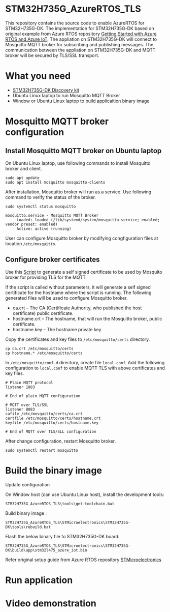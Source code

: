 # STM32H735G_AzureRTOS_TLS
This repository contains the source code to enable AzureRTOS for STM32H735G-DK. The implementation for STM32H735G-DK based on original example from Azure RTOS repository 
[Getting Started with Azure RTOS and Azure IoT](https://github.com/azure-rtos/getting-started). The appliation on STM32H735G-DK will connect to Mosquitto MQTT broker for subscribing and publishing messages. The communication between the appliation on STM32H735G-DK and MQTT broker will be secured by TLS/SSL transport.

# What you need
- [STM32H735G-DK Discovery kit](https://www.st.com/en/evaluation-tools/stm32h735g-dk.html)
- Ubuntu Linux laptop to run Mosquitto MQTT Broker
- Window or Ubuntu Linux laptop to build applicaition binary image

# Mosquitto MQTT broker configuration

## Install Mosquitto MQTT broker on Ubuntu laptop

On Ubuntu Linux laptop, use following commands to install Mosquitto broker and client.
```console
sudo apt update
sudo apt install mosquitto mosquitto-clients
```
After installation, Mosquitto broker will run as a service. Use following command to verify the status of the broker.

```console
sudo systemctl status mosquitto

mosquitto.service - Mosquitto MQTT Broker
     Loaded: loaded (/lib/systemd/system/mosquitto.service; enabled; vendor preset: enabled)
     Active: active (running)
```

User can configure Mosquitto broker by modifying congfiguration files at location `/etc/mosquitto`.

## Configure broker certificates
Use this [Script](https://github.com/owntracks/tools/blob/master/TLS/generate-CA.sh) to generate a self signed certificate to be used by Mosquito broker for providing TLS for the MQTT.

If the script is called without parameters, it will generate a self signed certificate for the hostname where the script is running. The following generated files will be used to configure Mosquitto broker.
- ca.crt – The CA (Certificate Authority, who published the host certificate) public certificate.
- hostname.crt – The hostname, that will run the Mosquitto broker, public certificate.
- hostname.key – The hostname private key

Copy the certificates and key files to `/etc/mosquitto/certs` directory.

```console
cp ca.crt /etc/mosquitto/certs
cp hostname.* /etc/mosquitto/certs
```
In `/etc/mosquitto/conf.d` directory, create file `local.conf`. Add the following configuration to `local.conf` to enable MQTT TLS with above certificates and key files.

```
# Plain MQTT protocol
listener 1883

# End of plain MQTT configuration

# MQTT over TLS/SSL
listener 8883
cafile /etc/mosquitto/certs/ca.crt
certfile /etc/mosquitto/certs/hostname.crt
keyfile /etc/mosquitto/certs/hostname.key

# End of MQTT over TLS/SLL configuration
```

After change configuration, restart Mosquitto broker.
```console
sudo systemctl restart mosquitto
```

# Build the binary image
Update configuration

On Window host (can use Ubuntu Linux host), install the development tools:
```
STM32H735G_AzureRTOS_TLS\tools\get-toolchain.bat
```

Build binary image :
```
STM32H735G_AzureRTOS_TLS\STMicroelectronics\STM32H735G-DK\tools\rebuild.bat
```

Flash the below binary file to STM32H735G-DK board:
```
STM32H735G_AzureRTOS_TLS\STMicroelectronics\STM32H735G-DK\build\app\stm32l475_azure_iot.bin
```

Refer original setup guide from Azure RTOS repository [STMicroelectronics](https://github.com/azure-rtos/getting-started/tree/master/STMicroelectronics/B-L475E-IOT01A)

# Run application


# Video demonstration





